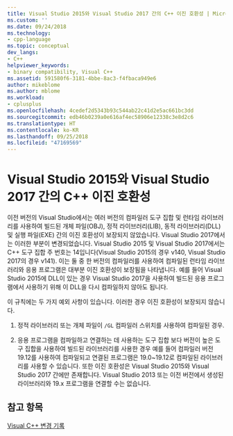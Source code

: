 ```yaml
---
title: Visual Studio 2015와 Visual Studio 2017 간의 C++ 이진 호환성 | Microsoft Docs
ms.custom: ''
ms.date: 09/24/2018
ms.technology:
- cpp-language
ms.topic: conceptual
dev_langs:
- C++
helpviewer_keywords:
- binary compatibility, Visual C++
ms.assetid: 591580f6-3181-4bbe-8ac3-f4fbaca949e6
author: mikeblome
ms.author: mblome
ms.workload:
- cplusplus
ms.openlocfilehash: 4cedef2d5343b93c544ab22c41d2e5ac661bc3dd
ms.sourcegitcommit: edb46b0239a0e616af4ec58906e12338c3e8d2c6
ms.translationtype: HT
ms.contentlocale: ko-KR
ms.lasthandoff: 09/25/2018
ms.locfileid: "47169569"
---
```

# <a name="c-binary-compatibility-between-visual-studio-2015-and-visual-studio-2017"></a>Visual Studio 2015와 Visual Studio 2017 간의 C++ 이진 호환성

이전 버전의 Visual Studio에서는 여러 버전의 컴파일러 도구 집합 및 런타임 라이브러리를 사용하여 빌드된 개체 파일(OBJ), 정적 라이브러리(LIB), 동적 라이브러리(DLL) 및 실행 파일(EXE) 간의 이진 호환성이 보장되지 않았습니다. Visual Studio 2017에서는 이러한 부분이 변경되었습니다. Visual Studio 2015 및 Visual Studio 2017에서는 C++ 도구 집합 주 번호는 14입니다(Visual Studio 2015의 경우 v140, Visual Studio 2017의 경우 v141). 이는 둘 중 한 버전의 컴파일러를 사용하여 컴파일된 런타임 라이브러리와 응용 프로그램은 대부분 이진 호환성이 보장됨을 나타냅니다. 예를 들어 Visual Studio 2015에 DLL이 있는 경우 Visual Studio 2017을 사용하여 빌드된 응용 프로그램에서 사용하기 위해 이 DLL을 다시 컴파일하지 않아도 됩니다.  

이 규칙에는 두 가지 예외 사항이 있습니다. 이러한 경우 이진 호환성이 보장되지 않습니다.  

1. 정적 라이브러리 또는 개체 파일이 `/GL` 컴파일러 스위치를 사용하여 컴파일된 경우.  

2. 응용 프로그램을 컴파일하고 연결하는 데 사용하는 도구 집합 보다 버전이 높은 도구 집합을 사용하여 빌드된 라이브러리를 사용한 경우 예를 들어 컴파일러 버전 19.12를 사용하여 컴파일되고 연결된 프로그램은 19.0~19.12로 컴파일된 라이브러리를 사용할 수 있습니다. 또한 이진 호환성은 Visual Studio 2015와 Visual Studio 2017 간에만 존재합니다. Visual Studio 2013 또는 이전 버전에서 생성된 라이브러리와 19.x 프로그램을 연결할 수는 없습니다.

## <a name="see-also"></a>참고 항목  

[Visual C++ 변경 기록](..\porting\visual-cpp-change-history-2003-2015.md)
